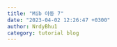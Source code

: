 ```yaml
---
title: "Mib 야동 7"
date: "2023-04-02 12:26:47 +0300"
author: NrdyBhu1
category: tutorial blog
---
```

